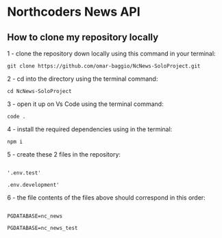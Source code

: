 # Northcoders News API

## How to clone my repository locally

1 - clone the repository down locally using this command in your terminal:

```git
git clone https://github.com/omar-baggio/NcNews-SoloProject.git
```

2 - cd into the directory using the terminal command:

```
cd NcNews-SoloProject
```

3 - open it up on Vs Code using the terminal command:

```
code .
```

4 - install the required dependencies using in the terminal:

```git
npm i
```

5 - create these 2 files in the repository:

```git

'.env.test'

.env.development'

```

6 - the file contents of the files above should correspond in this order:

```git

PGDATABASE=nc_news

PGDATABASE=nc_news_test

```
